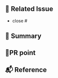 ## 📣 Related Issue
<!-- 관련 이슈를 적어주세요. -->
- close #

## 📝 Summary
<!-- 해당 PR의 주요 작업 내용을 적어주세요 -->


## 🙏PR point
<!-- PR과정에서 다른 팀원이 알아야할 사항이나 궁금증을 적어주세요 -->


## 📬 Reference
<!-- 참고한 코드의 출처를 작성해주세요 -->
